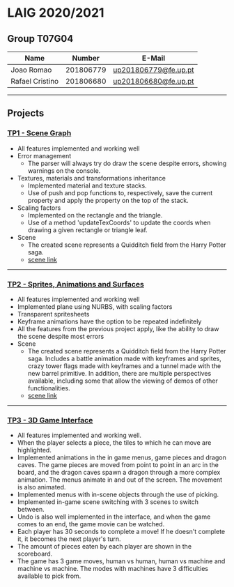 # LAIG 2020/2021

## Group T07G04
| Name             | Number    | E-Mail              |
| ---------------- | --------- | ------------------  |
| Joao Romao       | 201806779 | up201806779@fe.up.pt|
| Rafael Cristino  | 201806680 | up201806680@fe.up.pt|

----

## Projects

### [TP1 - Scene Graph](TP1)

- All features implemented and working well
- Error management
  - The parser will always try do draw the scene despite errors, showing warnings on the console.
- Textures, materials and transformations inheritance
  - Implemented material and texture stacks.
  - Use of push and pop functions to, respectively, save the current property and apply the property on the top of the stack.
- Scaling factors
  - Implemented on the rectangle and the triangle.
  - Use of a method 'updateTexCoords' to update the coords when drawing a given rectangle or triangle leaf.
- Scene
  - The created scene represents a Quidditch field from the Harry Potter saga.
  - [scene link](scenes/quidditch.xml)

-----

### [TP2 - Sprites, Animations and Surfaces](TP2)

- All features implemented and working well
- Implemented plane using NURBS, with scaling factors
- Transparent spritesheets
- Keyframe animations have the option to be repeated indefinitely
- All the features from the previous project apply, like the ability to draw the scene despite most errors
- Scene
  - The created scene represents a Quidditch field from the Harry Potter saga. Includes a battle animation made with keyframes and sprites, crazy tower flags made with keyframes and a tunnel made with the new barrel primitive. In addition, there are multiple perspectives available, including some that allow the viewing of demos of other functionalities.
  - [scene link](scenes/quidditch.xml)
----

### [TP3 - 3D Game Interface](TP3)
- All features implemented and working well.
- When the player selects a piece, the tiles to which he can move are highlighted.
- Implemented animations in the in game menus, game pieces and dragon caves. The game pieces are moved from point to point in an arc in the board, and the dragon caves spawn a dragon through a more complex animation. The menus animate in and out of the screen. The movement is also animated.
- Implemented menus with in-scene objects through the use of picking.
- Implemented in-game scene switching with 3 scenes to switch between.
- Undo is also well implemented in the interface, and when the game comes to an end, the game movie can be watched.
- Each player has 30 seconds to complete a move! If he doesn't complete it, it becomes the next player's turn.
- The amount of pieces eaten by each player are shown in the scoreboard.
- The game has 3 game moves, human vs human, human vs machine and machine vs machine. The modes with machines have 3 difficulties available to pick from.

